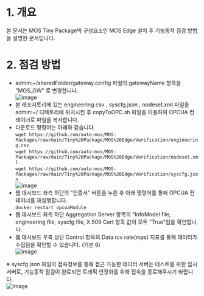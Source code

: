 # 1. 개요  
본 문서는 MOS Tiny Package의 구성요소인 MOS Edge 설치 후 기능동작 점검 방법을 설명한 문서입니다.  
  
# 2. 점검 방법  
  - admin:~/sharedFolder/gateway.config 파일의 gatewayName 항목을 "MOS_GW" 로 변경합니다.  
  ![image](https://github.com/auto-mos/MOS-Packages/assets/114371609/78e1d025-f35d-4dd7-878b-46276a22e810)  
  - 본 레포지토리에 있는 engineering.csv , syscfg.json , nodeset.xml 파일을 admin:~/ 디렉토리에 위치시킨 후 copyToOPC.sh 파일을 이용하여 OPCUA 컨테이너로 파일을 복사합니다.  
  - 다운로드 명령어는 아래와 같습니다.  
    ```wget https://github.com/auto-mos/MOS-Packages/raw/main/Tiny%20Package/MOS%20Edge/Verification/engineering.csv```  
    ```wget https://github.com/auto-mos/MOS-Packages/raw/main/Tiny%20Package/MOS%20Edge/Verification/nodeset.xml```  
    ```wget https://github.com/auto-mos/MOS-Packages/raw/main/Tiny%20Package/MOS%20Edge/Verification/syscfg.json```  
  ![image](https://github.com/auto-mos/MOS-Packages/assets/114371609/3950de3e-230a-452d-9332-979ef863084b)  
  - 웹 대시보드 좌측 하단의 "인증서" 버튼을 누른 후 아래 명령어를 통해 OPCUA 컨테이너를 재실행합니다.  
    ``` docker restart opcuaModule ```
  - 웹 대시보드 좌측 하단 Aggregation Server 항목의 "InfoModel file, engineering file, syscfg file, X.509 Cert 항목 값이 모두 "True"임을 확인합니다.  
  - 웹 대시보드 우측 상단 Control 항목의 Data rcv rate(mps) 지표를 통해 데이터가 수집됨을 확인할 수 있습니다. (기본 6)  
    ![image](https://github.com/auto-mos/MOS-Packages/assets/114371609/c35204d5-09da-411c-8743-1d36d0240a2c)


※ syscfg.json 파일의 접속정보를 통해 접근 가능한 데이터 서버는 테스트를 위한 임시 서버로, 기능동작 점검이 완료되면 트래픽 안정화를 위해 접속을 종료해주시기 바랍니다.  
![image](https://github.com/auto-mos/MOS-Packages/assets/114371609/092e56ff-961c-48ed-ba9d-281f47f0686d)  

